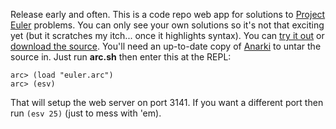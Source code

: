 Release early and often. This is a code repo web app for solutions to <a href="http://projecteuler.net/">Project Euler</a> problems.  You can only see your own solutions so it's not that exciting yet (but it scratches my itch... once it highlights syntax).  You can <a href="http://nofxwiki.net:3141/euler">try it out</a> or <a href="http://samhuri.net/euler.tgz">download the source</a>. You'll need an up-to-date copy of <a href="http://arcfn.com/2008/02/git-and-anarki-arc-repository-brief.html">Anarki</a> to untar the source in.  Just run <strong>arc.sh</strong> then enter this at the REPL:


<pre><code>arc&gt; (load "euler.arc")
arc&gt; (esv)
</code></pre>

That will setup the web server on port 3141.  If you want a different port then run <code>(esv 25)</code> (just to mess with 'em).
